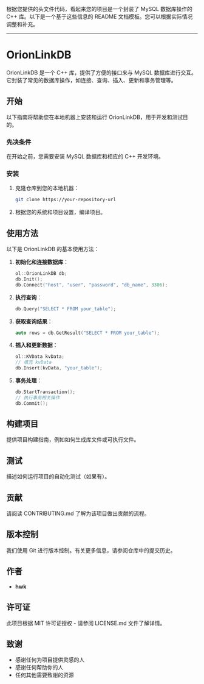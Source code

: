 根据您提供的头文件代码，看起来您的项目是一个封装了 MySQL 数据库操作的 C++ 库。以下是一个基于这些信息的 README 文档模板。您可以根据实际情况调整和补充。

---

# OrionLinkDB

OrionLinkDB 是一个 C++ 库，提供了方便的接口来与 MySQL 数据库进行交互。它封装了常见的数据库操作，如连接、查询、插入、更新和事务管理等。

## 开始

以下指南将帮助您在本地机器上安装和运行 OrionLinkDB，用于开发和测试目的。

### 先决条件

在开始之前，您需要安装 MySQL 数据库和相应的 C++ 开发环境。

### 安装

1. 克隆仓库到您的本地机器：
   ```bash
   git clone https://your-repository-url
   ```
2. 根据您的系统和项目设置，编译项目。

## 使用方法

以下是 OrionLinkDB 的基本使用方法：

1. **初始化和连接数据库**：
   ```cpp
   ol::OrionLinkDB db;
   db.Init();
   db.Connect("host", "user", "password", "db_name", 3306);
   ```

2. **执行查询**：
   ```cpp
   db.Query("SELECT * FROM your_table");
   ```

3. **获取查询结果**：
   ```cpp
   auto rows = db.GetResult("SELECT * FROM your_table");
   ```

4. **插入和更新数据**：
   ```cpp
   ol::KVData kvData;
   // 填充 kvData
   db.Insert(kvData, "your_table");
   ```

5. **事务处理**：
   ```cpp
   db.StartTransaction();
   // 执行事务相关操作
   db.Commit();
   ```

## 构建项目

提供项目构建指南，例如如何生成库文件或可执行文件。

## 测试

描述如何运行项目的自动化测试（如果有）。

## 贡献

请阅读 CONTRIBUTING.md 了解为该项目做出贡献的流程。

## 版本控制

我们使用 Git 进行版本控制。有关更多信息，请参阅仓库中的提交历史。

## 作者

* **hwk**

## 许可证

此项目根据 MIT 许可证授权 - 请参阅 LICENSE.md 文件了解详情。

## 致谢

* 感谢任何为项目提供灵感的人
* 感谢任何帮助你的人
* 任何其他需要致谢的资源
